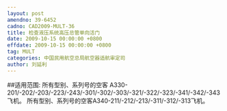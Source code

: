 ```yaml
---
layout: post
amendno: 39-6452
cadno: CAD2009-MULT-36
title: 检查液压系统高压总管单向活门
date: 2009-10-15 00:00:00 +0800
effdate: 2009-10-15 00:00:00 +0800
tag: MULT
categories: 中国民用航空总局航空器适航审定司
author: 刘延利
---
```


##适用范围:
所有型别、系列号的空客 A330-201/-202/-203/-223/-243/-301/-302/-303/-321/-322/-323/-341/-342/-343飞机。
所有型别、系列号的空客A340-211/-212/-213/-311/-312/-313飞机。

